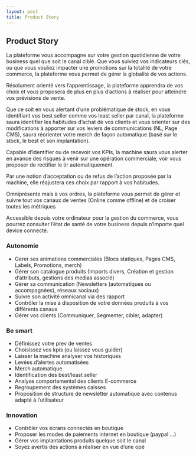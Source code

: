 ```yaml
---
layout: post
title: Product Story
---
```

## Product Story 

La plateforme vous accompagne sur votre gestion quotidienne de votre business quel que soit le canal ciblé. Que vous suiviez vos indicateurs clés, ou que vous vouliez impacter une promotions sur la totalité de votre commerce, la plateforme vous permet de gérer la globalité de vos actions. 

Résolument orienté vers l’apprentissage, la plateforme apprendra de vos choix et vous proposera de plus en plus d’actions à réaliser pour atteindre vos prévisions de vente. 

Que ce soit en vous alertant d’une problématique de stock, en vous identifiant vos best seller comme vos least seller par canal, la plateforme saura identifier les habitudes d’achat de vos clients et vous orienter sur des modifications à apporter sur vos leviers de communications (NL, Page CMS), saura réorienter votre merch de façon automatique (basé sur le stock, le best et son implantation). 

Capable d’identifier ou de recevoir vos KPIs, la machine saura vous alerter en avance des risques à venir sur une opération commerciale, voir vous proposer de rectifier le tir automatiquement. 

Par une notion d’acceptation ou de refus de l’action proposée par la machine, elle réajustera ces choix par rapport à vos habitudes. 

Omniprésente mais à vos ordres, la plateforme vous permet de gérer et suivre tout vos canaux de ventes (Online comme offline) et de croiser toutes les métriques  

Accessible depuis votre ordinateur pour la gestion du commerce, vous pourrez consulter l’état de santé de votre business depuis n’importe quel device connecté. 

### Autonomie

- Gerer ses animations commerciales (Blocs statiques, Pages CMS, Labels, Promotions, merch)
- Gérer son catalogue produits (Imports divers, Création et gestion d’attributs, gestions des medias associé)
- Gérer sa communication (Newsletters (automatiques ou accompagnées), réseaux sociaux)
- Suivre son activité omnicanal via des rapport
- Contrôler la mise à disposition de votre données produits à vos différents canaux
- Gérer vos clients (Communiquer, Segmenter, cibler, adapter)

### Be smart

- Définissez votre prev de ventes
- Choisissez vos kpis (ou laissez vous guider) 
- Laisser la machine analyser vos historiques
- Levées d’alertes automatisées
- Merch automatique
- Identification des best/least seller
- Analyse comportemental des clients E-commerce
- Regroupement des systèmes caisses
- Proposition de structure de newsletter automatique avec contenus adapté à l’utilisateur

### Innovation

- Contrôler vos écrans connectés en boutique
- Proposer les modes de paiements internet en boutique (paypal …)
- Gérer vos implantations produits quelque soit le canal
- Soyez avertis des actions à réaliser en vue d’une opé